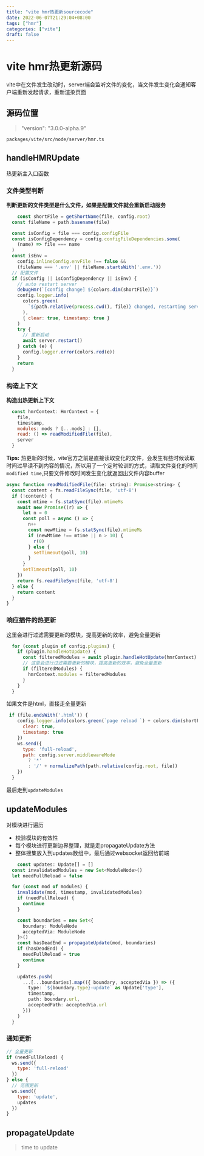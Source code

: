 ```yaml
---
title: "vite hmr热更新sourcecode"
date: 2022-06-07T21:29:04+08:00
tags: ["hmr"]
categories: ["vite"]
draft: false
---
```






# vite hmr热更新源码



vite中在文件发生改动时，server端会监听文件的变化，当文件发生变化会通知客户端重新发起请求，重新渲染页面





## 源码位置



>   "version": "3.0.0-alpha.9"



`packages/vite/src/node/server/hmr.ts`





## handleHMRUpdate



热更新主入口函数



### 文件类型判断



**判断更新的文件类型是什么文件，如果是配置文件就会重新启动服务**

```js
	const shortFile = getShortName(file, config.root)
  const fileName = path.basename(file)

  const isConfig = file === config.configFile
  const isConfigDependency = config.configFileDependencies.some(
    (name) => file === name
  )
  const isEnv =
    config.inlineConfig.envFile !== false &&
    (fileName === '.env' || fileName.startsWith('.env.'))
  // 配置文件
  if (isConfig || isConfigDependency || isEnv) {
    // auto restart server
    debugHmr(`[config change] ${colors.dim(shortFile)}`)
    config.logger.info(
      colors.green(
        `${path.relative(process.cwd(), file)} changed, restarting server...`
      ),
      { clear: true, timestamp: true }
    )
    try {
      // 重新启动
      await server.restart()
    } catch (e) {
      config.logger.error(colors.red(e))
    }
    return
  }
```



### 构造上下文



**构造出热更新上下文**

```js
  const hmrContext: HmrContext = {
    file,
    timestamp,
    modules: mods ? [...mods] : [],
    read: () => readModifiedFile(file),
    server
  }
```



**Tips:** 热更新的时候，vite官方之前是直接读取变化的文件，会发生有些时候读取时间过早读不到内容的情况，所以用了一个定时轮训的方式，读取文件变化的时间`modified time`,只要文件修改时间发生变化就返回出文件内容buffer

```js
async function readModifiedFile(file: string): Promise<string> {
  const content = fs.readFileSync(file, 'utf-8')
  if (!content) {
    const mtime = fs.statSync(file).mtimeMs
    await new Promise((r) => {
      let n = 0
      const poll = async () => {
        n++
        const newMtime = fs.statSync(file).mtimeMs
        if (newMtime !== mtime || n > 10) {
          r(0)
        } else {
          setTimeout(poll, 10)
        }
      }
      setTimeout(poll, 10)
    })
    return fs.readFileSync(file, 'utf-8')
  } else {
    return content
  }
}

```



### 响应插件的热更新



这里会进行过滤需要更新的模块，提高更新的效率，避免全量更新



```js
  for (const plugin of config.plugins) {
    if (plugin.handleHotUpdate) {
      const filteredModules = await plugin.handleHotUpdate(hmrContext)
      // 这里会进行过滤需要更新的模块，提高更新的效率，避免全量更新
      if (filteredModules) {
        hmrContext.modules = filteredModules
      }
    }
  }
```



如果文件是html，直接走全量更新

```js
 if (file.endsWith('.html')) {
    config.logger.info(colors.green(`page reload `) + colors.dim(shortFile), {
      clear: true,
      timestamp: true
    })
    ws.send({
      type: 'full-reload',
      path: config.server.middlewareMode
        ? '*'
        : '/' + normalizePath(path.relative(config.root, file))
    })
  } 
```



最后走到`updateModules`



## updateModules



对模块进行遍历

- 校验模块的有效性
- 每个模块进行更新边界整理，就是走propagateUpdate方法
- 整体搜集放入到updates数组中，最后通过websocket返回给前端



```typescript
	const updates: Update[] = []
  const invalidatedModules = new Set<ModuleNode>()
  let needFullReload = false

  for (const mod of modules) {
    invalidate(mod, timestamp, invalidatedModules)
    if (needFullReload) {
      continue
    }

    const boundaries = new Set<{
      boundary: ModuleNode
      acceptedVia: ModuleNode
    }>()
    const hasDeadEnd = propagateUpdate(mod, boundaries)
    if (hasDeadEnd) {
      needFullReload = true
      continue
    }

    updates.push(
      ...[...boundaries].map(({ boundary, acceptedVia }) => ({
        type: `${boundary.type}-update` as Update['type'],
        timestamp,
        path: boundary.url,
        acceptedPath: acceptedVia.url
      }))
    )
  }
```



### 通知更新



```js
// 全量更新
if (needFullReload) {
  ws.send({
    type: 'full-reload'
  })
} else {
  // 范围更新
  ws.send({
    type: 'update',
    updates
  })
}
```





## propagateUpdate



> time to update
